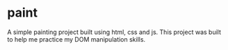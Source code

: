 # paint
A simple painting project built using html, css and js. This project was built to help me practice my DOM manipulation skills.
